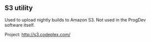 S3 utility
----------

Used to upload nightly builds to Amazon S3.  Not used in the ProgDev software itself.

Project: http://s3.codeplex.com/

